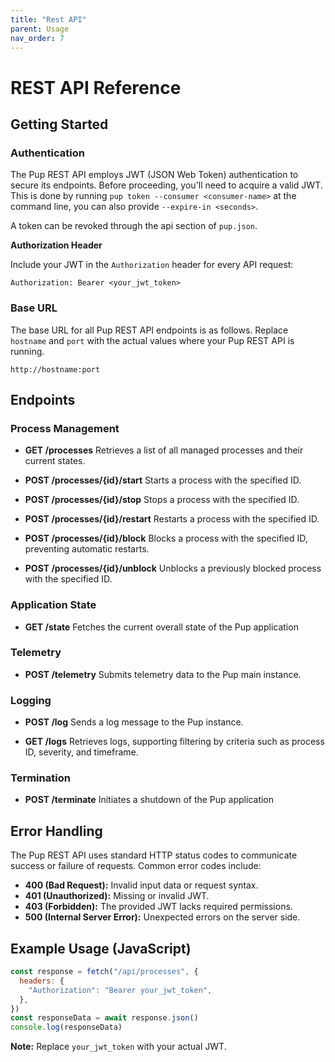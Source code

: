 ```yaml
---
title: "Rest API"
parent: Usage
nav_order: 7
---
```


# REST API Reference

## Getting Started

### Authentication

The Pup REST API employs JWT (JSON Web Token) authentication to secure its endpoints. Before proceeding, you'll need to acquire a valid JWT. This is done by running
`pup token --consumer <consumer-name>` at the command line, you can also provide `--expire-in <seconds>`.

A token can be revoked through the api section of `pup.json`.

**Authorization Header**

Include your JWT in the `Authorization` header for every API request:

```
Authorization: Bearer <your_jwt_token>
```

### Base URL

The base URL for all Pup REST API endpoints is as follows. Replace `hostname` and `port` with the actual values where your Pup REST API is running.

```
http://hostname:port
```

## Endpoints

### Process Management

- **GET /processes** Retrieves a list of all managed processes and their current states.

- **POST /processes/{id}/start** Starts a process with the specified ID.

- **POST /processes/{id}/stop** Stops a process with the specified ID.

- **POST /processes/{id}/restart** Restarts a process with the specified ID.

- **POST /processes/{id}/block** Blocks a process with the specified ID, preventing automatic restarts.

- **POST /processes/{id}/unblock** Unblocks a previously blocked process with the specified ID.

### Application State

- **GET /state** Fetches the current overall state of the Pup application

### Telemetry

- **POST /telemetry** Submits telemetry data to the Pup main instance.

### Logging

- **POST /log** Sends a log message to the Pup instance.

- **GET /logs** Retrieves logs, supporting filtering by criteria such as process ID, severity, and timeframe.

### Termination

- **POST /terminate** Initiates a shutdown of the Pup application

## Error Handling

The Pup REST API uses standard HTTP status codes to communicate success or failure of requests. Common error codes include:

- **400 (Bad Request):** Invalid input data or request syntax.
- **401 (Unauthorized):** Missing or invalid JWT.
- **403 (Forbidden):** The provided JWT lacks required permissions.
- **500 (Internal Server Error):** Unexpected errors on the server side.

## Example Usage (JavaScript)

```javascript
const response = fetch("/api/processes", {
  headers: {
    "Authorization": "Bearer your_jwt_token",
  },
})
const responseData = await response.json()
console.log(responseData)
```

**Note:** Replace `your_jwt_token` with your actual JWT.
